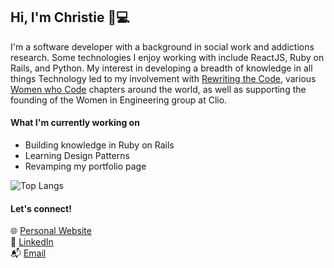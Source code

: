 ## Hi, I'm Christie 👋💻
I'm a software developer with a background in social work and addictions research. Some technologies I enjoy working with include ReactJS, Ruby on Rails, and Python.  My interest in developing a breadth of knowledge in all things Technology led to my involvement with [Rewriting the Code](https://rewritingthecode.org/?gclid=Cj0KCQiAnNacBhDvARIsABnDa6-Eg-kKyuaH33yxlkwGBb1AHppON_HBnw5bZ1rP_7_XaS8g1Yppky4aAhEKEALw_wcB), various [Women who Code](https://www.womenwhocode.com/) chapters around the world, as well as supporting the founding of the Women in Engineering group at Clio.


#### What I'm currently working on
- Building knowledge in Ruby on Rails
- Learning Design Patterns
- Revamping my portfolio page

![Top Langs](https://github-readme-stats.vercel.app/api/top-langs/?username=christietsang&langs_count=10&layout=compact&hide=css,ejs,html)


#### Let's connect!
🌐 [Personal Website](https://www.christietsang.ca)
<br>
🔗 [LinkedIn](https://linkedin.com/in/christietsang/)
<br>
📬 [Email](mailto:ctsang195@gmail.com)
